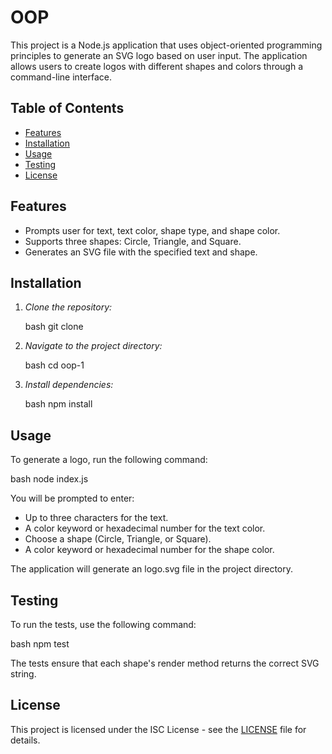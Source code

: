 # OOP

This project is a Node.js application that uses object-oriented programming principles to generate an SVG logo based on user input. The application allows users to create logos with different shapes and colors through a command-line interface.

## Table of Contents

- [Features](#features)
- [Installation](#installation)
- [Usage](#usage)
- [Testing](#testing)
- [License](#license)

## Features

- Prompts user for text, text color, shape type, and shape color.
- Supports three shapes: Circle, Triangle, and Square.
- Generates an SVG file with the specified text and shape.

## Installation

1. *Clone the repository:*

   bash
   git clone <repository-url>
   

2. *Navigate to the project directory:*

   bash
   cd oop-1
   

3. *Install dependencies:*

   bash
   npm install
   

## Usage

To generate a logo, run the following command:

bash
node index.js


You will be prompted to enter:
- Up to three characters for the text.
- A color keyword or hexadecimal number for the text color.
- Choose a shape (Circle, Triangle, or Square).
- A color keyword or hexadecimal number for the shape color.

The application will generate an logo.svg file in the project directory.

## Testing

To run the tests, use the following command:

bash
npm test


The tests ensure that each shape's render method returns the correct SVG string.

## License

This project is licensed under the ISC License - see the [LICENSE](LICENSE) file for details.
